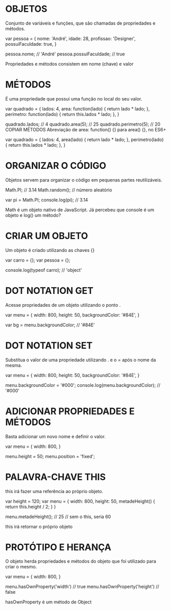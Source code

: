 # OBJETOS
Conjunto de variáveis e funções, que são chamadas de propriedades e métodos.

var pessoa = {
  nome: 'André',
  idade: 28,
  profissao: 'Designer',
  possuiFaculdade: true,
}

pessoa.nome; // 'André'
pessoa.possuiFaculdade; // true

Propriedades e métodos consistem em nome (chave) e valor

# MÉTODOS
É uma propriedade que possui uma função no local do seu valor.

var quadrado = {
  lados: 4,
  area: function(lado) {
    return lado * lado;
  },
  perimetro: function(lado) {
    return this.lados * lado;
  },
}

quadrado.lados; // 4
quadrado.area(5); // 25
quadrado.perimetro(5); // 20
COPIAR
MÉTODOS
Abreviação de area: function() {} para area() {}, no ES6+

var quadrado = {
  lados: 4,
  area(lado) {
    return lado * lado;
  },
  perimetro(lado) {
    return this.lados * lado;
  },
}

# ORGANIZAR O CÓDIGO
Objetos servem para organizar o código em pequenas partes reutilizáveis.

Math.PI; // 3.14
Math.random(); // número aleatório

var pi = Math.PI;
console.log(pi); // 3.14

Math é um objeto nativo de JavaScript. Já percebeu que console é um objeto e log() um método?

# CRIAR UM OBJETO
Um objeto é criado utilizando as chaves {}

var carro = {};
var pessoa = {};

console.log(typeof carro); // 'object'

# DOT NOTATION GET
Acesse propriedades de um objeto utilizando o ponto .

var menu = {
  width: 800,
  height: 50,
  backgroundColor: '#84E',
}

var bg = menu.backgroundColor; // '#84E'

# DOT NOTATION SET
Substitua o valor de uma propriedade utilizando . e o = após o nome da mesma.

var menu = {
  width: 800,
  height: 50,
  backgroundColor: '#84E',
}

menu.backgroundColor = '#000';
console.log(menu.backgroundColor); // '#000'

# ADICIONAR PROPRIEDADES E MÉTODOS
Basta adicionar um novo nome e definir o valor.

var menu = {
  width: 800,
}

menu.height = 50;
menu.position = 'fixed';

# PALAVRA-CHAVE THIS
this irá fazer uma referência ao próprio objeto.

var height = 120;
var menu = {
  width: 800,
  height: 50,
  metadeHeight() {
    return this.height / 2;
  }
}

menu.metadeHeight(); // 25
// sem o this, seria 60

this irá retornar o próprio objeto

# PROTÓTIPO E HERANÇA
O objeto herda propriedades e métodos do objeto que foi utilizado para criar o mesmo.

var menu = {
  width: 800,
}

menu.hasOwnProperty('width') // true
menu.hasOwnProperty('height') // false

hasOwnProperty é um método de Object